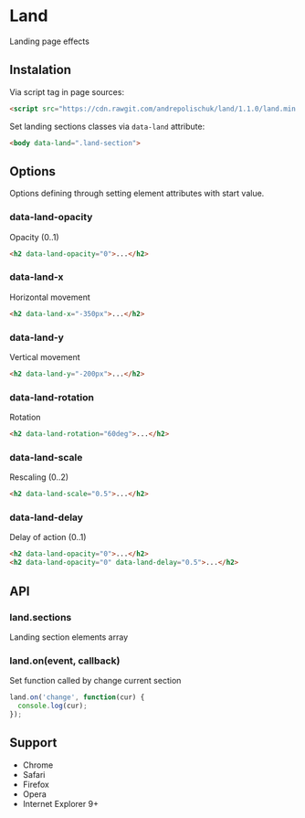 # Land

  Landing page effects

## Instalation

  Via script tag in page sources:

```html
<script src="https://cdn.rawgit.com/andrepolischuk/land/1.1.0/land.min.js"></script>
```

  Set landing sections classes via `data-land` attribute:

```html
<body data-land=".land-section">
```

## Options

Options defining through setting element attributes with start value.

### data-land-opacity

  Opacity (0..1)

```html
<h2 data-land-opacity="0">...</h2>
```

### data-land-x

  Horizontal movement

```html
<h2 data-land-x="-350px">...</h2>
```

### data-land-y

  Vertical movement

```html
<h2 data-land-y="-200px">...</h2>
```

### data-land-rotation

  Rotation

```html
<h2 data-land-rotation="60deg">...</h2>
```

### data-land-scale

  Rescaling (0..2)

```html
<h2 data-land-scale="0.5">...</h2>
```

### data-land-delay

  Delay of action (0..1)

```html
<h2 data-land-opacity="0">...</h2>
<h2 data-land-opacity="0" data-land-delay="0.5">...</h2>
```

## API

### land.sections

  Landing section elements array

### land.on(event, callback)

  Set function called by change current section

```js
land.on('change', function(cur) {
  console.log(cur);
});
```

## Support

* Chrome
* Safari
* Firefox
* Opera
* Internet Explorer 9+
